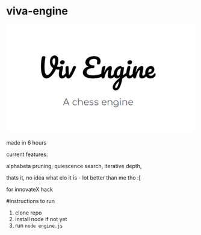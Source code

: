 ﻿# viva-engine

![alt text](logo.png)

made in 6 hours

current features: 

alphabeta pruning,
quiescence search,
iterative depth,

thats it, no idea what elo it is - lot better than me tho :[

for innovateX hack

#instructions to run

1. clone repo
2. install node if not yet
3. run `node engine.js`
